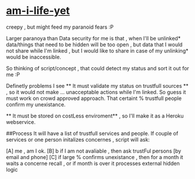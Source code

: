 # [am-i-life-yet](https://lifestatus.herokuapp.com/)
creepy , but might feed my paranoid fears :P

Larger paranoya than Data security for me is that , when I'll be unlinked* data/things that need to be hidden will be too open , but data that I would not share while I'm linked , but I would like to share in case of my unlinking* would be inaccessible. 

So thinking of script/concept , that could detect my status and sort it out for me :P

Definetly problems I see 
** It must validate my status on trustfull sources ** , so it would not make ... unacceptable actions while I'm linked. So guess it must work on crowd approved approach. That certaint % trustfull people confirm my unexistance.

** It must be stored on costLess enviroment** , so I'll make it as a Heroku webservice.

##Process
It will have a list of trustfull services and people. If couple of services or one person initalizes concernes , script will ask:

[A] me , am I ok.
[B] b if I am not avaliable , then ask trustFul persons [by email and phone]
[C] if large % confirms unexistance , then for a month it waits a concerne recall , or if month is over it processes external hidden logic
